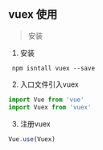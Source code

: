 ## vuex 使用

> 安装

1. 安装
```
 npm isntall vuex --save

```

2. 入口文件引入vuex

```js
import Vue from 'vue'
import Vuex from 'vuex'


```

3. 注册vuex

```js
Vue.use(Vuex)

```